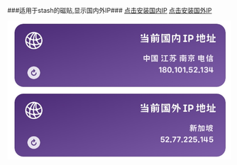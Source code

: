 ###适用于stash的磁贴,显示国内外IP###  [点击安装国内IP](https://link.stash.ws/install-override/raw.githubusercontent.com/LYJ01X/stash/main/gnip.stoverride) [点击安装国外IP](https://link.stash.ws/install-override/raw.githubusercontent.com/LYJ01X/stash/main/gwip.stoverride) 
  
<img src="/8CBC2A92-20D0-4FB6-AC9A-C56136B313C4.jpeg" alt="Alt text"/>
